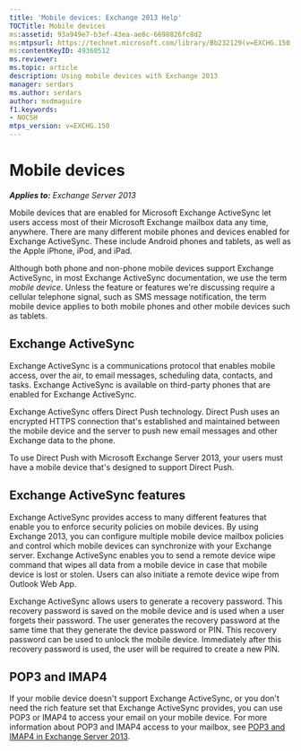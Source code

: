 ```yaml
---
title: 'Mobile devices: Exchange 2013 Help'
TOCTitle: Mobile devices
ms:assetid: 93a949e7-b3ef-43ea-ae0c-6698826fc8d2
ms:mtpsurl: https://technet.microsoft.com/library/Bb232129(v=EXCHG.150)
ms:contentKeyID: 49360512
ms.reviewer:
ms.topic: article
description: Using mobile devices with Exchange 2013 
manager: serdars
ms.author: serdars
author: msdmaguire
f1.keywords:
- NOCSH
mtps_version: v=EXCHG.150
---
```


# Mobile devices

_**Applies to:** Exchange Server 2013_

Mobile devices that are enabled for Microsoft Exchange ActiveSync let users access most of their Microsoft Exchange mailbox data any time, anywhere. There are many different mobile phones and devices enabled for Exchange ActiveSync. These include Android phones and tablets, as well as the Apple iPhone, iPod, and iPad.

Although both phone and non-phone mobile devices support Exchange ActiveSync, in most Exchange ActiveSync documentation, we use the term *mobile device*. Unless the feature or features we're discussing require a cellular telephone signal, such as SMS message notification, the term mobile device applies to both mobile phones and other mobile devices such as tablets.

## Exchange ActiveSync

Exchange ActiveSync is a communications protocol that enables mobile access, over the air, to email messages, scheduling data, contacts, and tasks. Exchange ActiveSync is available on third-party phones that are enabled for Exchange ActiveSync.

Exchange ActiveSync offers Direct Push technology. Direct Push uses an encrypted HTTPS connection that's established and maintained between the mobile device and the server to push new email messages and other Exchange data to the phone.

To use Direct Push with Microsoft Exchange Server 2013, your users must have a mobile device that's designed to support Direct Push.

## Exchange ActiveSync features

Exchange ActiveSync provides access to many different features that enable you to enforce security policies on mobile devices. By using Exchange 2013, you can configure multiple mobile device mailbox policies and control which mobile devices can synchronize with your Exchange server. Exchange ActiveSync enables you to send a remote device wipe command that wipes all data from a mobile device in case that mobile device is lost or stolen. Users can also initiate a remote device wipe from Outlook Web App.

Exchange ActiveSync allows users to generate a recovery password. This recovery password is saved on the mobile device and is used when a user forgets their password. The user generates the recovery password at the same time that they generate the device password or PIN. This recovery password can be used to unlock the mobile device. Immediately after this recovery password is used, the user will be required to create a new PIN.

## POP3 and IMAP4

If your mobile device doesn't support Exchange ActiveSync, or you don't need the rich feature set that Exchange ActiveSync provides, you can use POP3 or IMAP4 to access your email on your mobile device. For more information about POP3 and IMAP4 access to your mailbox, see [POP3 and IMAP4 in Exchange Server 2013](pop3-and-imap4-in-exchange-server-2013-exchange-2013-help.md).
